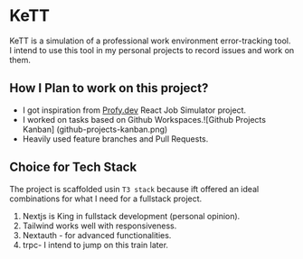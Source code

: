# KeTT

KeTT is a simulation of a professional work environment error-tracking tool. I intend to use this tool in my personal projects to record issues and work on them.

## How I Plan to work on this project?

- I got inspiration from [Profy.dev](https://profy.dev/article/react-projects-for-your-portfolio#use-the-readme-file-to-stand-out) React Job Simulator project.
- I worked on tasks based on Github Workspaces.![Github Projects Kanban] (github-projects-kanban.png)
- Heavily used feature branches and Pull Requests.

## Choice for Tech Stack

The project is scaffolded usin `T3 stack` because ift offered an ideal combinations for what I need for a fullstack project.

1. Nextjs is King in fullstack development (personal opinion).
2. Tailwind works well with responsiveness.
3. Nextauth - for advanced functionalities.
4. trpc- I intend to jump on this train later.
